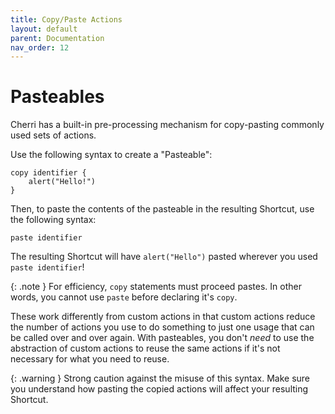 ```yaml
---
title: Copy/Paste Actions
layout: default
parent: Documentation
nav_order: 12
---
```



# Pasteables

Cherri has a built-in pre-processing mechanism for copy-pasting commonly used sets of actions.

Use the following syntax to create a "Pasteable":

```
copy identifier {
    alert("Hello!")
}
```

Then, to paste the contents of the pasteable in the resulting Shortcut, use the following syntax:

```
paste identifier
```

The resulting Shortcut will have `alert("Hello")` pasted wherever you used `paste identifier`!

{: .note }
For efficiency, `copy` statements must proceed pastes. In other words, you cannot use `paste` before declaring it's `copy`.

These work differently from custom actions in that custom actions reduce the number of actions you use to do something to just one usage that can be called over and over again. With pasteables, you don't _need_ to use the abstraction of custom actions to reuse the same actions if it's not necessary for what you need to reuse.

{: .warning }
Strong caution against the misuse of this syntax. Make sure you understand how pasting the copied actions will affect your resulting Shortcut.
